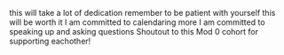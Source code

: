 this will take a lot of dedication
remember to be patient with yourself
this will be worth it
I am committed to calendaring more
I am committed to speaking up and asking questions
Shoutout to this Mod 0 cohort for supporting eachother!
